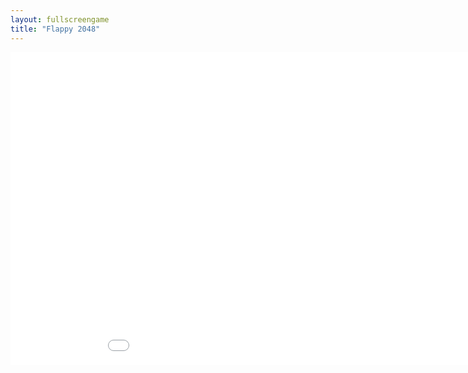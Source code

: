 ```yaml
---
layout: fullscreengame
title: "Flappy 2048"
---
```

<embed src="src/" width="1000" height="500" allowfullscreen>
